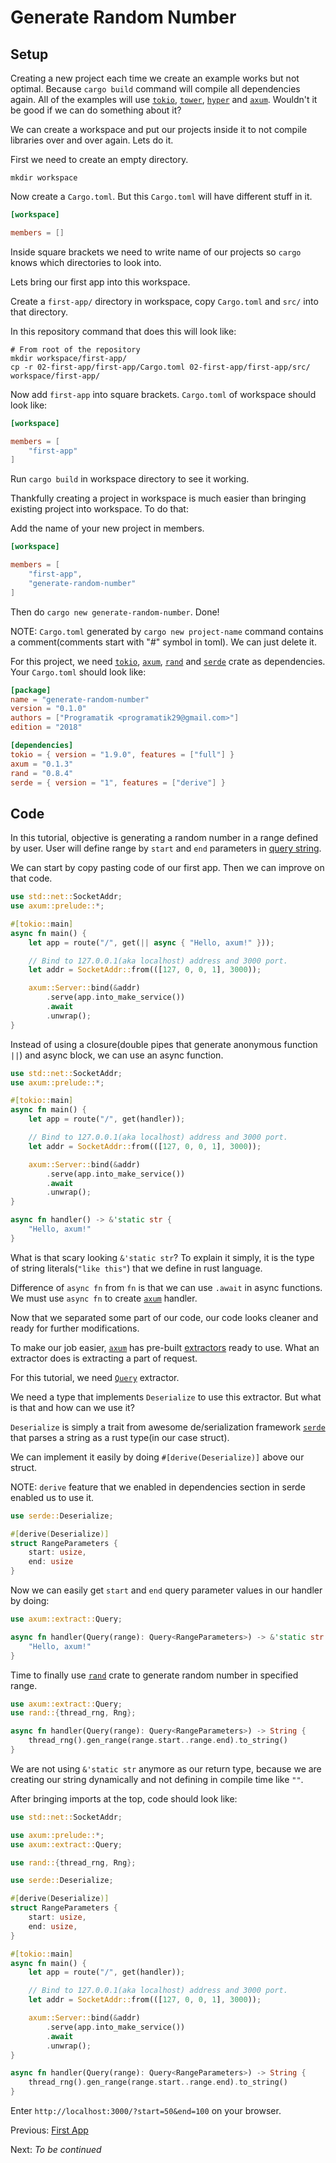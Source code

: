 # Generate Random Number

## Setup

Creating a new project each time we create an example works but not optimal. Because `cargo build` command will compile all dependencies again. All of the examples will use [`tokio`], [`tower`], [`hyper`] and [`axum`]. Wouldn't it be good if we can do something about it?

We can create a workspace and put our projects inside it to not compile libraries over and over again. Lets do it.

First we need to create an empty directory.

```
mkdir workspace
```

Now create a `Cargo.toml`. But this `Cargo.toml` will have different stuff in it.

```toml
[workspace]

members = []
```

Inside square brackets we need to write name of our projects so `cargo` knows which directories to look into.

Lets bring our first app into this workspace.

Create a `first-app/` directory in workspace, copy `Cargo.toml` and `src/` into that directory.

In this repository command that does this will look like:

```
# From root of the repository
mkdir workspace/first-app/
cp -r 02-first-app/first-app/Cargo.toml 02-first-app/first-app/src/ workspace/first-app/
```

Now add `first-app` into square brackets. `Cargo.toml` of workspace should look like:

```toml
[workspace]

members = [
	"first-app"
]
```

Run `cargo build` in workspace directory to see it working.

Thankfully creating a project in workspace is much easier than bringing existing project into workspace. To do that:

Add the name of your new project in members.

```toml
[workspace]

members = [
	"first-app",
	"generate-random-number"
]
```

Then do `cargo new generate-random-number`. Done!

NOTE: `Cargo.toml` generated by `cargo new project-name` command contains a comment(comments start with "#" symbol in toml). We can just delete it.

For this project, we need [`tokio`], [`axum`], [`rand`] and [`serde`] crate as dependencies. Your `Cargo.toml` should look like:

```toml
[package]
name = "generate-random-number"
version = "0.1.0"
authors = ["Programatik <programatik29@gmail.com>"]
edition = "2018"

[dependencies]
tokio = { version = "1.9.0", features = ["full"] }
axum = "0.1.3"
rand = "0.8.4"
serde = { version = "1", features = ["derive"] }
```

## Code

In this tutorial, objective is generating a random number in a range defined by user. User will define range by `start` and `end` parameters in [query string].

We can start by copy pasting code of our first app. Then we can improve on that code.

```rust
use std::net::SocketAddr;
use axum::prelude::*;

#[tokio::main]
async fn main() {
    let app = route("/", get(|| async { "Hello, axum!" }));

    // Bind to 127.0.0.1(aka localhost) address and 3000 port.
    let addr = SocketAddr::from(([127, 0, 0, 1], 3000));

    axum::Server::bind(&addr)
        .serve(app.into_make_service())
        .await
        .unwrap();
}
```

Instead of using a closure(double pipes that generate anonymous function `||`) and async block, we can use an async function.

```rust
use std::net::SocketAddr;
use axum::prelude::*;

#[tokio::main]
async fn main() {
    let app = route("/", get(handler));

    // Bind to 127.0.0.1(aka localhost) address and 3000 port.
    let addr = SocketAddr::from(([127, 0, 0, 1], 3000));

    axum::Server::bind(&addr)
        .serve(app.into_make_service())
        .await
        .unwrap();
}

async fn handler() -> &'static str {
    "Hello, axum!"
}
```

What is that scary looking `&'static str`? To explain it simply, it is the type of string literals(`"like this"`) that we define in rust language.

Difference of `async fn` from `fn` is that we can use `.await` in async functions. We must use `async fn` to create [`axum`] handler.

Now that we separated some part of our code, our code looks cleaner and ready for further modifications.

To make our job easier, [`axum`] has pre-built [extractors](https://docs.rs/axum/0.1.3/axum/extract/index.html#structs) ready to use. What an extractor does is extracting a part of request.

For this tutorial, we need [`Query`](https://docs.rs/axum/0.1.3/axum/extract/struct.Query.html) extractor.

We need a type that implements `Deserialize` to use this extractor. But what is that and how can we use it?

`Deserialize` is simply a trait from awesome de/serialization framework [`serde`] that parses a string as a rust type(in our case struct).

We can implement it easily by doing `#[derive(Deserialize)]` above our struct.

NOTE: `derive` feature that we enabled in dependencies section in serde enabled us to use it.

```rust
use serde::Deserialize;

#[derive(Deserialize)]
struct RangeParameters {
	start: usize,
	end: usize
}
```

Now we can easily get `start` and `end` query parameter values in our handler by doing:

```rust
use axum::extract::Query;

async fn handler(Query(range): Query<RangeParameters>) -> &'static str {
    "Hello, axum!"
}
```

Time to finally use [`rand`] crate to generate random number in specified range.

```rust
use axum::extract::Query;
use rand::{thread_rng, Rng};

async fn handler(Query(range): Query<RangeParameters>) -> String {
    thread_rng().gen_range(range.start..range.end).to_string()
}
```

We are not using `&'static str` anymore as our return type, because we are creating our string dynamically and not defining in compile time like `""`.

After bringing imports at the top, code should look like:

```rust
use std::net::SocketAddr;

use axum::prelude::*;
use axum::extract::Query;

use rand::{thread_rng, Rng};

use serde::Deserialize;

#[derive(Deserialize)]
struct RangeParameters {
    start: usize,
    end: usize,
}

#[tokio::main]
async fn main() {
    let app = route("/", get(handler));

    // Bind to 127.0.0.1(aka localhost) address and 3000 port.
    let addr = SocketAddr::from(([127, 0, 0, 1], 3000));

    axum::Server::bind(&addr)
        .serve(app.into_make_service())
        .await
        .unwrap();
}

async fn handler(Query(range): Query<RangeParameters>) -> String {
    thread_rng().gen_range(range.start..range.end).to_string()
}
```

Enter `http://localhost:3000/?start=50&end=100` on your browser.

Previous: [First App](../02-first-app)

Next: *To be continued*

[`tokio`]: https://github.com/tokio-rs/tokio
[`tower`]: https://github.com/tower-rs/tower
[`hyper`]: https://github.com/hyperium/hyper
[`axum`]: https://github.com/tokio-rs/axum
[`rand`]: https://github.com/rust-random/rand
[`serde`]: https://github.com/serde-rs/serde
[query string]: https://docs.rs/http/0.2.4/http/uri/struct.Uri.html#method.query
